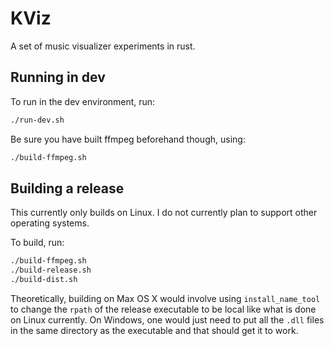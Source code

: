 # KViz

A set of music visualizer experiments in rust.

## Running in dev

To run in the dev environment, run:

```bash
./run-dev.sh
```

Be sure you have built ffmpeg beforehand though, using:

```bash
./build-ffmpeg.sh
```

## Building a release

This currently only builds on Linux. I do not currently plan to support other operating systems.

To build, run:

```bash
./build-ffmpeg.sh
./build-release.sh
./build-dist.sh
```

Theoretically, building on Max OS X would involve using `install_name_tool` to change the `rpath` of the release
executable to be local like what is done on Linux currently. On Windows, one would just need to put all the `.dll` files
in the same directory as the executable and that should get it to work.
